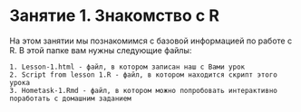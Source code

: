 # Занятие 1. Знакомство с R

На этом занятии мы познакомимся с базовой информацией по работе с R.
В этой папке вам нужны следующие файлы:

    1. Lesson-1.html - файл, в котором записан наш с Вами урок
    2. Script from lesson 1.R - файл, в котором находится скрипт этого урока
    3. Hometask-1.Rmd - файл, в котором можно попробовать интерактивно поработать с домашним заданием